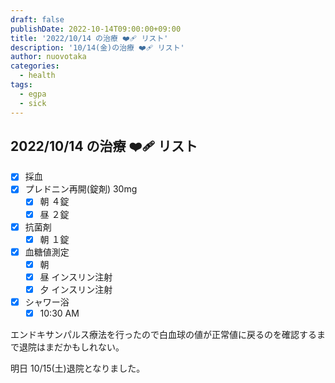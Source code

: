 ```yaml
---
draft: false
publishDate: 2022-10-14T09:00:00+09:00
title: '2022/10/14 の治療 ❤️‍🩹 リスト'
description: '10/14(金)の治療 ❤️‍🩹 リスト'
author: nuovotaka
categories:
  - health
tags:
  - egpa
  - sick
---
```


## 2022/10/14 の治療 ❤️‍🩹 リスト

- [x] 採血
- [x] プレドニン再開(錠剤) 30mg
  - [x] 朝 ４錠
  - [x] 昼 ２錠
- [x] 抗菌剤
  - [x] 朝 １錠
- [x] 血糖値測定
  - [x] 朝
  - [x] 昼 インスリン注射
  - [x] 夕 インスリン注射
- [x] シャワー浴
  - [x] 10:30 AM

エンドキサンパルス療法を行ったので白血球の値が正常値に戻るのを確認するまで退院はまだかもしれない。

明日 10/15(土)退院となりました。
